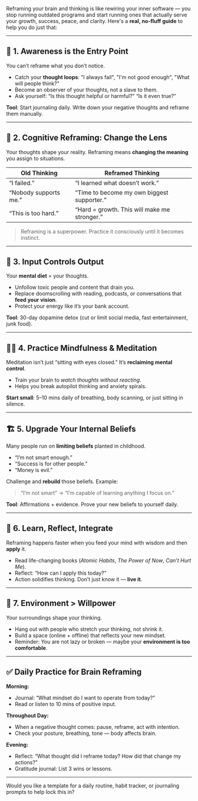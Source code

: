 

Reframing your brain and thinking is like rewiring your inner software — you stop running outdated programs and start running ones that actually serve your growth, success, peace, and clarity. Here's a **real, no-fluff guide** to help you do just that:

---

## 🧠 1. **Awareness is the Entry Point**
You can’t reframe what you don’t notice.

- Catch your **thought loops**: "I always fail", "I'm not good enough", "What will people think?"
- Become an observer of your thoughts, not a slave to them.
- Ask yourself: “Is this thought helpful or harmful?” “Is it even true?”

**Tool**: Start journaling daily. Write down your negative thoughts and reframe them manually.

---

## 🔄 2. **Cognitive Reframing: Change the Lens**
Your thoughts shape your reality. Reframing means **changing the meaning** you assign to situations.

| Old Thinking | Reframed Thinking |
|--------------|------------------|
| “I failed.” | “I learned what doesn’t work.” |
| “Nobody supports me.” | “Time to become my own biggest supporter.” |
| “This is too hard.” | “Hard = growth. This will make me stronger.” |

> Reframing is a superpower. Practice it consciously until it becomes instinct.

---

## 📲 3. **Input Controls Output**
Your **mental diet** = your thoughts.

- Unfollow toxic people and content that drain you.
- Replace doomscrolling with reading, podcasts, or conversations that **feed your vision**.
- Protect your energy like it’s your bank account.

**Tool**: 30-day dopamine detox (cut or limit social media, fast entertainment, junk food).

---

## 🧘‍♂️ 4. **Practice Mindfulness & Meditation**
Meditation isn’t just “sitting with eyes closed.” It’s **reclaiming mental control**.

- Train your brain to *watch thoughts without reacting*.
- Helps you break autopilot thinking and anxiety spirals.

**Start small**: 5–10 mins daily of breathing, body scanning, or just sitting in silence.

---

## 🏗️ 5. **Upgrade Your Internal Beliefs**
Many people run on **limiting beliefs** planted in childhood.

- “I’m not smart enough.”
- “Success is for other people.”
- “Money is evil.”

Challenge and **rebuild** those beliefs. Example:
> “I’m not smart” → “I’m capable of learning anything I focus on.”

**Tool**: Affirmations + evidence. Prove your new beliefs to yourself daily.

---

## 📓 6. **Learn, Reflect, Integrate**
Reframing happens faster when you feed your mind with wisdom and then **apply** it.

- Read life-changing books (*Atomic Habits*, *The Power of Now*, *Can’t Hurt Me*).
- Reflect: “How can I apply this today?”
- Action solidifies thinking. Don’t just know it — **live it**.

---

## 🧩 7. **Environment > Willpower**
Your surroundings shape your thinking.

- Hang out with people who stretch your thinking, not shrink it.
- Build a space (online + offline) that reflects your new mindset.
- Reminder: You are not lazy or broken — maybe your **environment is too comfortable**.

---

## ✅ Daily Practice for Brain Reframing

**Morning:**
- Journal: “What mindset do I want to operate from today?”
- Read or listen to 10 mins of positive input.

**Throughout Day:**
- When a negative thought comes: pause, reframe, act with intention.
- Check your posture, breathing, tone — body affects brain.

**Evening:**
- Reflect: “What thought did I reframe today? How did that change my actions?”
- Gratitude journal: List 3 wins or lessons.

---

Would you like a template for a daily routine, habit tracker, or journaling prompts to help lock this in?